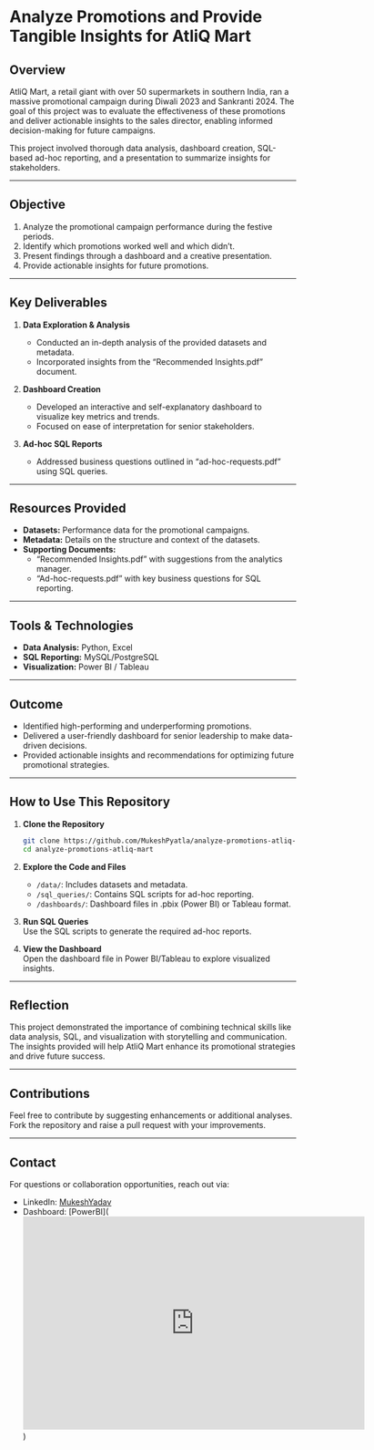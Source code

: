 # **Analyze Promotions and Provide Tangible Insights for AtliQ Mart**

## **Overview**  
AtliQ Mart, a retail giant with over 50 supermarkets in southern India, ran a massive promotional campaign during Diwali 2023 and Sankranti 2024. The goal of this project was to evaluate the effectiveness of these promotions and deliver actionable insights to the sales director, enabling informed decision-making for future campaigns.

This project involved thorough data analysis, dashboard creation, SQL-based ad-hoc reporting, and a presentation to summarize insights for stakeholders.

---

## **Objective**  
1. Analyze the promotional campaign performance during the festive periods.  
2. Identify which promotions worked well and which didn’t.  
3. Present findings through a dashboard and a creative presentation.  
4. Provide actionable insights for future promotions.

---

## **Key Deliverables**  
1. **Data Exploration & Analysis**  
   - Conducted an in-depth analysis of the provided datasets and metadata.  
   - Incorporated insights from the “Recommended Insights.pdf” document.  

2. **Dashboard Creation**  
   - Developed an interactive and self-explanatory dashboard to visualize key metrics and trends.  
   - Focused on ease of interpretation for senior stakeholders.  

3. **Ad-hoc SQL Reports**  
   - Addressed business questions outlined in “ad-hoc-requests.pdf” using SQL queries.  

---

## **Resources Provided**  
- **Datasets:** Performance data for the promotional campaigns.  
- **Metadata:** Details on the structure and context of the datasets.  
- **Supporting Documents:**  
  - “Recommended Insights.pdf” with suggestions from the analytics manager.  
  - “Ad-hoc-requests.pdf” with key business questions for SQL reporting.  

---

## **Tools & Technologies**  
- **Data Analysis:** Python, Excel  
- **SQL Reporting:** MySQL/PostgreSQL  
- **Visualization:** Power BI / Tableau  

---

## **Outcome**  
- Identified high-performing and underperforming promotions.  
- Delivered a user-friendly dashboard for senior leadership to make data-driven decisions.  
- Provided actionable insights and recommendations for optimizing future promotional strategies.

---

## **How to Use This Repository**  
1. **Clone the Repository**  
   ```bash
   git clone https://github.com/MukeshPyatla/analyze-promotions-atliq-mart.git
   cd analyze-promotions-atliq-mart
   ```

2. **Explore the Code and Files**  
   - `/data/`: Includes datasets and metadata.  
   - `/sql_queries/`: Contains SQL scripts for ad-hoc reporting.  
   - `/dashboards/`: Dashboard files in .pbix (Power BI) or Tableau format.  

3. **Run SQL Queries**  
   Use the SQL scripts to generate the required ad-hoc reports.  

4. **View the Dashboard**  
   Open the dashboard file in Power BI/Tableau to explore visualized insights.

---

## **Reflection**  
This project demonstrated the importance of combining technical skills like data analysis, SQL, and visualization with storytelling and communication. The insights provided will help AtliQ Mart enhance its promotional strategies and drive future success.

---

## **Contributions**  
Feel free to contribute by suggesting enhancements or additional analyses. Fork the repository and raise a pull request with your improvements.

---

## **Contact**  
For questions or collaboration opportunities, reach out via:  
- LinkedIn: [MukeshYadav](https://linkedin.com/in/mukeshyadavpyatla)
- Dashboard: [PowerBI](<iframe title="Retail Insights" width="600" height="373.5" src="https://app.powerbi.com/view?r=eyJrIjoiZDg4MGVmNWYtYWIxNS00ODc2LWIzNGYtNTIyZWUxZTU2MGI1IiwidCI6ImM2ZTU0OWIzLTVmNDUtNDAzMi1hYWU5LWQ0MjQ0ZGM1YjJjNCJ9" frameborder="0" allowFullScreen="true"></iframe>)

